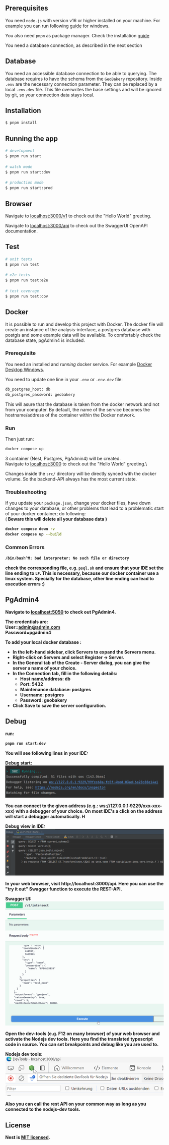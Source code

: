## Prerequisites
You need `node.js` with version v16 or higher installed on your machine.
For example you can run following [guide](https://learn.microsoft.com/de-de/windows/dev-environment/javascript/nodejs-on-windows) for windows.

You also need `pnpm` as package manager. Check the installation [guide](https://pnpm.io/installation)

You need a database connection, as described in the next section

## Database
You need an accessible database connection to be able to querying.
The database requires to have the schema from the `GeoBakery` repository.
Inside `.env` are the necessary connection parameter. They can be replaced by a local `.env.dev` file.
This file overwrites the base settings and will be ignored by git, so your connection data stays local.

## Installation

```bash
$ pnpm install
```

## Running the app

```bash
# development
$ pnpm run start

# watch mode
$ pnpm run start:dev

# production mode
$ pnpm run start:prod
```

## Browser
Navigate to [localhost:3000/v1](localhost:3000/v1) to check out the "Hello World" greeting.

Navigate to [localhost:3000/api](localhost:3000/api) to check out the SwaggerUI OpenAPI documentation.

## Test

```bash
# unit tests
$ pnpm run test

# e2e tests
$ pnpm run test:e2e

# test coverage
$ pnpm run test:cov
```

## Docker
It is possible to run and develop this project with Docker. The docker file will create an instance of the analysis-interface, 
a postgres database with postgis and some example data will be available. To comfortably check the database state, pgAdmin4 is included.

### Prerequisite 
You need an installed and *running* docker service. For example [Docker Desktop Windows](https://docs.docker.com/desktop/install/windows-install/).

You need to update one line in your `.env` or `.env.dev` file:
```bash
db_postgres_host: db
db_postgres_password: geobakery
```
This will asure that the database is taken from the docker network and not from your computer. By default, the name of the service becomes the hostname/address of the container within the Docker network.

### Run
Then just run:
```bash
docker compose up
```

3 container (Nest, Postgres, PgAdmin4) will be created. \
Navigate to [localhost:3000](localhost:3000) to check out the "Hello World" greeting.\

Changes inside the `src/` directory will be directly synced with the docker volume. So the backend-API always has the most current state.

### Troubleshooting
If you update your `package.json`, change your docker files, have down changes to your database, or other problems that lead to a problematic
start of your docker container; do following: \
(<b> Beware this will delete all your database data <b>) 

```bash
docker compose down -v
docker compose up --build
```

### Common Errors
```bash
/bin/bash^M: bad interpreter: No such file or directory
```
check the corresponding file, e.g. `psql.sh` and ensure that your IDE set the line ending to `LF`. This is necessary, because our docker container use
a linux system. Specially for the database, other line ending can lead to execution errors :)

## PgAdmin4
Navigate to [localhost:5050](localhost:5050) to check out PgAdmin4.

The credentials are:\
User=admin@admin.com\
Password=pgadmin4

To add your local docker database :

- In the left-hand sidebar, click Servers to expand the Servers menu.
- Right-click on Servers and select Register -> Server.
- In the General tab of the Create - Server dialog, you can give the server a name of your choice.
- In the Connection tab, fill in the following details:
  - Host name/address: db
  - Port: 5432
  - Maintenance database: postgres 
  - Username: postgres 
  - Password: geobakery
- Click Save to save the server configuration.

## Debug

run:
```bash
pnpm run start:dev
```

You will see following lines in your IDE:

Debug start: \
<img src="documentation/images/debug_start.png" alt="Debug start"/>

You can connect to the given address (e.g.: ws://127.0.0.1:9229/xxx-xxx-xxx) with a debugger of your choice. 
On most IDE's a click on the address will start a debugger automatically. H

Debug view in IDE: \
<img src="documentation/images/debug_view_ide.png" alt="Debug view"/>

In your web browser, visit http://localhost:3000/api. Here you can use the "try it out" Swagger function to execute the 
REST-API.

Swagger UI: \
<img src="documentation/images/swagger_debug.png" alt="Swagger debug"/>

Open the dev-tools (e.g. F12 on many browser) of your web browser and activate the Nodejs dev tools. Here you find the
translated typescript code in source. You can set breakpoints and debug like you are used to.

Nodejs dev tools: \
<img src="documentation/images/devTools_debug.png" alt="Dev tools Nodejs"/>

Also you can call the rest API on your common way as long as you connected to the nodejs-dev tools.

## License

Nest is [MIT licensed](LICENSE).
